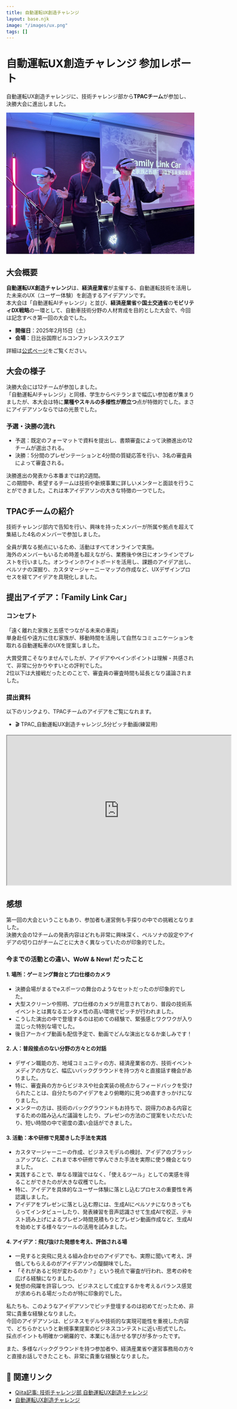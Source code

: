 ```yaml
---
title: 自動運転UX創造チャレンジ
layout: base.njk
image: "/images/ux.png"
tags: []
---
```


# 自動運転UX創造チャレンジ 参加レポート

自動運転UX創造チャレンジに、技術チャレンジ部から**TPACチーム**が参加し、決勝大会に進出しました。

<img src=images\automotive_uxchallenge.png alt="決勝大会の様子" title="2025/2/15(土)に開催された決勝大会でのプレゼンの様子">


## 大会概要
**自動運転UX創造チャレンジ**は、**経済産業省**が主催する、自動運転技術を活用した未来のUX（ユーザー体験）を創造するアイデアソンです。  
本大会は「自動運転AIチャレンジ」と並び、**経済産業省**や**国土交通省**の**モビリティDX戦略**の一環として、自動車技術分野の人材育成を目的とした大会で、今回は記念すべき第一回の大会でした。

- **開催日**：2025年2月15日（土）
- **会場**：日比谷国際ビルコンファレンススクエア

詳細は[公式ページ](https://bd.techplay.jp/sdv-ideathon)をご覧ください。

## 大会の様子

決勝大会には12チームが参加しました。  
「自動運転AIチャレンジ」と同様、学生からベテランまで幅広い参加者が集まりましたが、本大会は特に**業種やスキルの多様性が際立つ**点が特徴的でした。まさにアイデアソンならではの光景でした。

### 予選・決勝の流れ
- 予選：既定のフォーマットで資料を提出し、書類審査によって決勝進出の12チームが選出される。
- 決勝：5分間のプレゼンテーションと4分間の質疑応答を行い、3名の審査員によって審査される。

決勝進出の発表から本番までは約2週間。  
この期間中、希望するチームは技術や新規事業に詳しいメンターと面談を行うことができました。これは本アイデアソンの大きな特徴の一つでした。

## TPACチームの紹介
技術チャレンジ部内で告知を行い、興味を持ったメンバーが所属や拠点を超えて集結した4名のメンバーで参加しました。

全員が異なる拠点にいるため、活動はすべてオンラインで実施。  
海外のメンバーもいるため時差も超えながら、業務後や休日にオンラインでブレストを行いました。オンラインホワイトボードを活用し、課題のアイデア出し、ペルソナの深掘り、カスタマージャーニーマップの作成など、UXデザインプロセスを経てアイデアを具現化しました。 

## 提出アイデア：「Family Link Car」
### コンセプト
「遠く離れた家族と五感でつながる未来の車両」  
単身赴任や遠方に住む家族が、移動時間を活用して自然なコミュニケーションを取れる自動運転車のUXを提案しました。

大賞受賞こそなりませんでしたが、アイデアやペインポイントは理解・共感されて、非常に分かりやすいとの評判でした。  
2位以下は大接戦だったとのことで、審査員の審査時間も延長となり議論されました。

### 提出資料
以下のリンクより、TPACチームのアイデアをご覧になれます。

- 🎬 TPAC_自動運転UX創造チャレンジ_5分ピッチ動画(練習用)

<div><iframe width="600" height="400" src="https://www.youtube.com/embed/jxU9wFd8ZFg?si=AGYPaCB-NJV66N1m"></iframe></div>

## 感想

第一回の大会ということもあり、参加者も運営側も手探りの中での挑戦となりました。  
決勝大会の12チームの発表内容はどれも非常に興味深く、ペルソナの設定やアイデアの切り口がチームごとに大きく異なっていたのが印象的でした。

### 今までの活動との違い、WoW & New! だったこと

#### 1. 場所：ゲーミング舞台とプロ仕様のカメラ
- 決勝会場がまるでeスポーツの舞台のようなセットだったのが印象的でした。  
- 大型スクリーンや照明、プロ仕様のカメラが用意されており、普段の技術系イベントとは異なるエンタメ性の高い環境でピッチが行われました。  
- こうした演出の中で登壇するのは初めての経験で、緊張感とワクワクが入り混じった特別な場でした。
- 後日アーカイブ動画も配信予定で、動画でどんな演出となるか楽しみです！

#### 2. 人：普段接点のない分野の方々との対話
- デザイン職能の方、地域コミュニティの方、経済産業省の方、技術イベントメディアの方など、幅広いバックグラウンドを持つ方々と直接話す機会がありました。  
- 特に、審査員の方からビジネスや社会実装の視点からフィードバックを受けられたことは、自分たちのアイデアをより俯瞰的に見つめ直すきっかけになりました。
- メンターの方は、技術のバックグラウンドもお持ちで、説得力のある内容とするための踏み込んだ議論をしたり、プレゼンの方法のご提案をいただいたり、短い時間の中で密度の濃い会話ができました。

#### 3. 活動：本や研修で見聞きした手法を実践
- カスタマージャーニーの作成、ビジネスモデルの検討、アイデアのブラッシュアップなど、これまで本や研修で学んできた手法を実際に使う機会となりました。  
- 実践することで、単なる理論ではなく、「使えるツール」としての実感を得ることができたのが大きな収穫でした。  
- 特に、アイデアを具体的なユーザー体験に落とし込むプロセスの重要性を再認識しました。
- アイデアをプレゼンに落とし込む際には、生成AIにペルソナになりきってもらってインタビューしたり、発表練習を音声認識させて生成AIで校正、テキスト読み上げによるプレゼン時間見積もりとプレゼン動画作成など、生成AIを始めとする様々なツールの活用を試みました。

#### 4. アイデア：飛び抜けた発想を考え、評価される場
- 一見すると突飛に見える組み合わせのアイデアでも、実際に聞いて考え、評価してもらえるのがアイデアソンの醍醐味でした。  
- 「それがあると何が変わるのか？」という視点で審査が行われ、思考の枠を広げる経験になりました。  
- 発想の飛躍を許容しつつ、ビジネスとして成立するかを考えるバランス感覚が求められる場だったのが特に印象的でした。

私たちも、このようなアイデアソンでピッチ登壇するのは初めてだったため、非常に貴重な経験となりました。  
今回のアイデアソンは、ビジネスモデルや技術的な実現可能性を重視した内容で、どちらかというと新規事業提案のビジネスコンテストに近い形式でした。  
採点ポイントも明確かつ網羅的で、本業にも活かせる学びが多かったです。

また、多様なバックグラウンドを持つ参加者や、経済産業省や運営事務局の方々と直接お話しできたことも、非常に貴重な経験となりました。

## 🔗 関連リンク

- [Qiita記事: 技術チャレンジ部 自動運転UX創造チャレンジ](https://qiita.com/kiwsdiv/items/763b4a73ee90ff0b3c0c)
- [自動運転UX創造チャレンジ](https://bd.techplay.jp/sdv-ideathon)